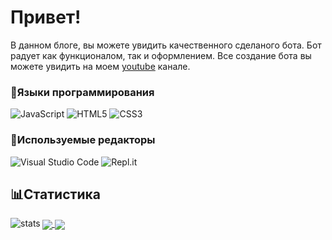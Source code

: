# Привет!

В данном блоге, вы можете увидить качественного сделаного бота. Бот радует как функционалом, так и оформлением. Все создание бота вы можете увидить на моем [youtube](https://www.youtube.com/channel/UC_wEPv-0-hRwsUZh577pPxw) канале.
### 📄Языки программирования
![JavaScript](https://shields.io/badge/-JavaScript-090909?style=for-the-badge&logo=javascript)
![HTML5](https://shields.io/badge/-HTML5-090909?style=for-the-badge&logo=html5)
![CSS3](https://shields.io/badge/-CSS3-090909?style=for-the-badge&logo=css3&logoColor=0078be)
<br>
### 🔧Используемые редакторы
![Visual Studio Code](https://shields.io/badge/-Visual_Studio_Code-090909?style=for-the-badge&logo=visual-studio-code&logoColor=19b5f6)
![Repl.it](https://shields.io/badge/-Repl.it-090909?style=for-the-badge&logo=repl.it)
<br>
## 📊Статистика
<img align="left" alt="stats" src="https://github-readme-stats.vercel.app/api?username=HekaHub&show_icons=true&theme=tokyonight&bg_color=010101" />
<a href="https://github.com/HekaHub/HekaHub">
  <img align="center" src="https://github-readme-stats.vercel.app/api/top-langs/?username=HekaHub&hide=java,html&title_color=ffffff&text_color=c9cacc&icon_color=2bbc8a&bg_color=010101" />
</a>
<a href="https://github.com/HekaHub/discord-bot">
  <img align="center" src="https://github-readme-stats.vercel.app/api/pin/?username=HekaHub&repo=discord-bot&title_color=ffffff&text_color=39bdaf&icon_color=628fd7&bg_color=010101" />
</a>
